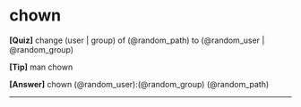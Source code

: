 # chown

**[Quiz]** change (user | group) of (@random_path) to (@random_user | @random_group)

**[Tip]** man chown

**[Answer]** chown (@random_user):(@random_group) (@random_path)

<hr/>
